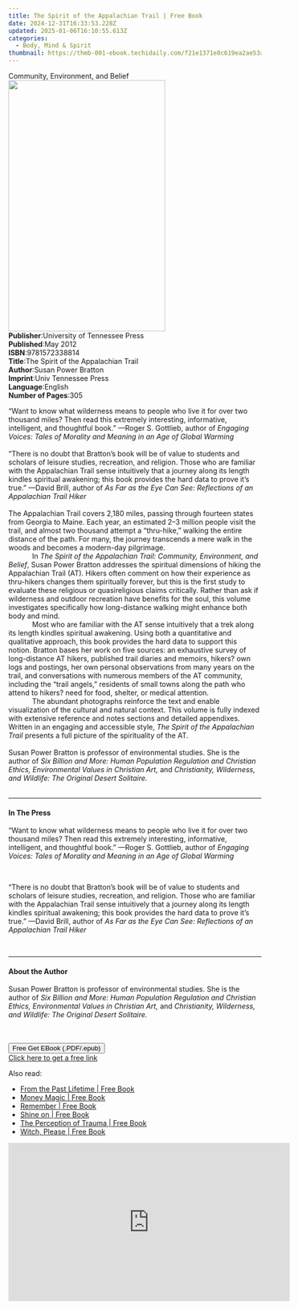 ```yaml
---
title: The Spirit of the Appalachian Trail | Free Book
date: 2024-12-31T16:33:53.228Z
updated: 2025-01-06T16:10:55.613Z
categories:
  - Body, Mind & Spirit
thumbnail: https://thmb-001-ebook.techidaily.com/f21e1371e8c619ea2ae53a55a596961323003d7af80c3336a9be0dfd98597884.jpg
---
```

<main id="book-container">
  <div class="flex flex-col">
    <div class="book-brief flex-1 py-6 px-4 sm:p-6 md:py-10 md:px-8">
      <!-- brief-->
      <div class="book-brief-main">Community, Environment, and Belief</div>
    </div>
    <div
      class="book-meta-info flex-1 grid gap-4 col-start-1 col-end-3 row-start-1 sm:mb-6 sm:grid-cols-4 lg:gap-6 lg:col-start-2 lg:row-end-6 lg:row-span-6 lg:mb-0"
    >
      <div
        class="book-meta-info-left place-content-center mt-4 p-4 text-sm leading-6 col-start-2 col-span-2 dark:text-slate-400"
      >
        <img
          class="w-full h-500 object-cover rounded-lg sm:h-255 sm:col-span-2 lg:col-span-full"
          src="https://img-001-ebook.techidaily.com/6a19304b7efa5e7f961e09f24aac127a61496ddb78ac5ceb85668cbf8b2ea83f.jpg"
          alt=""
          width="312"
          height="500"
        />
      </div>
      <div
        class="book-meta-info-right mt-2 col-start-1 row-start-2 col-span-3 self-center"
      >
        <!-- meta data  -->
        <div class="flex flex-col px-4 md:px-8">
          <div class="flex-1">
            <strong>Publisher</strong>:<span class="px-2"
              >University of Tennessee Press</span
            >
          </div>
          <div class="flex-1">
            <strong>Published</strong>:<span class="px-2">May 2012</span>
          </div>
          <div class="flex-1">
            <strong>ISBN</strong>:<span class="px-2">9781572338814</span>
          </div>
          <div class="flex-1">
            <strong>Title</strong>:<span class="px-2"
              >The Spirit of the Appalachian Trail</span
            >
          </div>
          <div class="flex-1">
            <strong>Author</strong>:<span class="px-2"
              >Susan Power Bratton</span
            >
          </div>
          <div class="flex-1">
            <strong>Imprint</strong>:<span class="px-2"
              >Univ Tennessee Press</span
            >
          </div>
          <div class="flex-1">
            <strong>Language</strong>:<span class="px-2">English</span>
          </div>
          <div class="flex-1">
            <strong>Number of Pages</strong>:<span class="px-2">305</span>
          </div>
        </div>
      </div>
    </div>
    <div class="book-description flex-1 py-6 px-4 sm:p-6 md:py-10 md:px-8">
      <div class="book-description-main">
        <div accordion-content="" id="description">
          <p>
            “Want to know what wilderness means to people who live it for over
            two thousand miles? Then read this extremely interesting,
            informative, intelligent, and thoughtful book.” —Roger S. Gottlieb,
            author of
            <i
              >Engaging Voices: Tales of Morality and Meaning in an Age of
              Global Warming<br /></i
            ><br />“There is no doubt that Bratton’s book will be of value to
            students and scholars of leisure studies, recreation, and religion.
            Those who are familiar with the Appalachian Trail sense intuitively
            that a journey along its length kindles spiritual awakening; this
            book provides the hard data to prove it’s true.” —David Brill,
            author of
            <i
              >As Far as the Eye Can See: Reflections of an Appalachian Trail
              Hiker&nbsp;&nbsp;</i
            ><br /><br />The Appalachian Trail covers 2,180 miles, passing
            through fourteen states from Georgia to Maine. Each year, an
            estimated 2–3 million people visit the trail, and almost two
            thousand attempt a “thru-hike,” walking the entire distance of the
            path. For many, the journey transcends a mere walk in the woods and
            becomes a modern-day pilgrimage.<br />&nbsp;&nbsp;&nbsp;&nbsp;&nbsp;&nbsp;&nbsp;&nbsp;&nbsp;&nbsp;&nbsp;
            In
            <i
              >The Spirit of the Appalachian Trail: Community, Environment, and
              Belief</i
            >, Susan Power Bratton addresses the spiritual dimensions of hiking
            the Appalachian Trail (AT). Hikers often comment on how their
            experience as thru-hikers changes them spiritually forever, but this
            is the first study to evaluate these religious or quasireligious
            claims critically. Rather than ask if wilderness and outdoor
            recreation have benefits for the soul, this volume investigates
            specifically how long-distance walking might enhance both body and
            mind.<br />&nbsp;&nbsp;&nbsp;&nbsp;&nbsp;&nbsp;&nbsp;&nbsp;&nbsp;&nbsp;&nbsp;
            Most who are familiar with the AT sense intuitively that a trek
            along its length kindles spiritual awakening. Using both a
            quantitative and qualitative approach, this book provides the hard
            data to support this notion. Bratton bases her work on five sources:
            an exhaustive survey of long-distance AT hikers, published trail
            diaries and memoirs, hikers? own logs and postings, her own personal
            observations from many years on the trail, and conversations with
            numerous members of the AT community, including the “trail angels,”
            residents of small towns along the path who attend to hikers? need
            for food, shelter, or medical attention.<br />&nbsp;&nbsp;&nbsp;&nbsp;&nbsp;&nbsp;&nbsp;&nbsp;&nbsp;&nbsp;&nbsp;
            The abundant photographs reinforce the text and enable visualization
            of the cultural and natural context. This volume is fully indexed
            with extensive reference and notes sections and detailed appendixes.
            Written in an engaging and accessible style,
            <i>The Spirit of the Appalachian Trail</i> presents a full picture
            of the spirituality of the AT.<br />&nbsp;<br />Susan Power Bratton
            is professor of environmental studies. She is the author of
            <i
              >Six Billion and More: Human Population Regulation and Christian
              Ethics, Environmental Values in Christian Art,</i
            >
            and
            <i
              >Christianity, Wilderness, and Wildlife: The Original Desert
              Solitaire.</i
            ><br />&nbsp;<br />
          </p>
        </div>
        <div class="accordion-fader"></div>
      </div>
    </div>
    <div class="book-excerpts flex-1 py-6 px-4 sm:p-6 md:py-10 md:px-8">
      <!-- excerpts-->
      <div class="book-excerpts-main">
        <hr />
        <h4 class="placeholder placeholder-heading">
          <span>In The Press</span>
        </h4>
        <p></p>
        <p>
          “Want to know what wilderness means to people who live it for over two
          thousand miles? Then read this extremely interesting, informative,
          intelligent, and thoughtful book.” —Roger S. Gottlieb, author of
          <i
            >Engaging Voices: Tales of Morality and Meaning in an Age of Global
            Warming</i
          >
        </p>
        <br />
        <p>
          “There is no doubt that Bratton’s book will be of value to students
          and scholars of leisure studies, recreation, and religion. Those who
          are familiar with the Appalachian Trail sense intuitively that a
          journey along its length kindles spiritual awakening; this book
          provides the hard data to prove it’s true.” —David Brill, author of
          <i
            >As Far as the Eye Can See: Reflections of an Appalachian Trail
            Hiker</i
          >
        </p>
        <br />
        <p></p>
      </div>
    </div>
    <div class="book-about-author flex-1 py-6 px-4 sm:p-6 md:py-10 md:px-8">
      <!-- about author-->
      <div class="book-main-author-main">
        <hr />
        <h4 class="placeholder placeholder-heading">
          <span>About the Author</span>
        </h4>
        <p></p>
        <p>
          Susan Power Bratton is professor of environmental studies. She is the
          author of
          <i
            >Six Billion and More: Human Population Regulation and Christian
            Ethics, Environmental Values in Christian Art,</i
          >
          and
          <i
            >Christianity, Wilderness, and Wildlife: The Original Desert
            Solitaire.</i
          ><br />&nbsp;<br />&nbsp;
        </p>
        <p></p>
      </div>
    </div>
    <div class="book-free-get flex-1 py-6 px-4 sm:p-6 md:py-10 md:px-8">
      <button
        id="btn-free-get"
        class="bg-blue-500 hover:bg-blue-700 text-white font-bold py-2 px-4 rounded"
      >
        Free Get EBook (.PDF/.epub)
      </button>
      <div id="countdown-display" class="px-2 text-lg mt-2"></div>
      <a
        id="free-link"
        class="hidden bg-blue-500 hover:bg-blue-700 text-white font-bold py-2 px-4 rounded"
        href="https://www.ebooks.com/en-us/book/982548/the-spirit-of-the-appalachian-trail/susan-power-bratton/"
        target="_blank"
        >Click here to get a free link</a
      >
    </div>
    <script>
      let countdownTime = 0;
      let countdownInterval = null;
      document
        .getElementById('btn-free-get')
        .addEventListener('click', startCountdown);
      function startCountdown() {
        countdownTime = new Date().getTime() + 60000 * 3;
        countdownInterval = setInterval(updateCountdown, 1000);
        document.getElementById('btn-free-get').disabled = true;
        document
          .getElementById('btn-free-get')
          .classList.add('bg-gray-500', 'cursor-not-allowed');
      }
      function updateCountdown() {
        let currentTime = new Date().getTime();
        let timeLeft = countdownTime - currentTime;
        let secondsLeft = Math.floor(timeLeft / 1000);
        document.getElementById('countdown-display').innerHTML =
          `Remaining time: ${secondsLeft} seconds.`;
        if (secondsLeft <= 0) {
          clearInterval(countdownInterval);
          document.getElementById('btn-free-get').classList.add('hidden');
          document.getElementById('free-link').classList.remove('hidden');
          document.getElementById('countdown-display').innerHTML = '';
        }
      }
    </script>
  </div>
</main>

<ins class="adsbygoogle"
      style="display:block"
      data-ad-client="ca-pub-7571918770474297"
      data-ad-slot="8358498916"
      data-ad-format="auto"
      data-full-width-responsive="true"></ins>
    

<span class="atpl-alsoreadstyle">Also read:</span>
<div><ul>
<li><a href="https://novels-ebooks.techidaily.com/210368472-9781638448167-from-the-past-lifetime/"><u>From the Past Lifetime | Free Book</u></a></li>
<li><a href="https://novels-ebooks.techidaily.com/210373674-9781797210360-money-magic/"><u>Money Magic | Free Book</u></a></li>
<li><a href="https://novels-ebooks.techidaily.com/210374563-9781087985718-remember/"><u>Remember | Free Book</u></a></li>
<li><a href="https://novels-ebooks.techidaily.com/210373710-9782017166092-shine-on/"><u>Shine on | Free Book</u></a></li>
<li><a href="https://novels-ebooks.techidaily.com/210368477-9781098095840-the-perception-of-trauma/"><u>The Perception of Trauma | Free Book</u></a></li>
<li><a href="https://novels-ebooks.techidaily.com/210367985-9781633412705-witch-please/"><u>Witch, Please | Free Book</u></a></li>
</ul></div>

<!-- affiliate ads begin -->
<iframe width="560" height="315" src="https://www.youtube.com/embed/dKjioJQaUh8?si=Ls_AeuvGsSyL5ny2" title="YouTube video player" frameborder="0" allow="accelerometer; autoplay; clipboard-write; encrypted-media; gyroscope; picture-in-picture; web-share" referrerpolicy="strict-origin-when-cross-origin" allowfullscreen></iframe>
<!-- affiliate ads end -->

